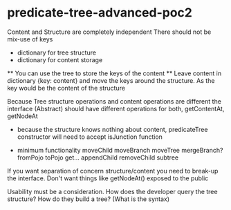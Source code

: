 # predicate-tree-advanced-poc2

Content and Structure are completely independent
There should not be mix-use of keys

- dictionary for tree structure
- dictionary for content storage

** You can use the tree to store the keys of the content **
Leave content in dictionary {key: content}
and move the keys around the structure. As the key would be the content of the structure

Because Tree structure operations and content operations are different the interface (Abstract)
should have different operations for both, getContentAt, getNodeAt

- because the structure knows nothing about content, predicateTree constructor will need to accept isJunction function

- minimum functionality
  moveChild
  moveBranch
  moveTree
  mergeBranch?
  fromPojo
  toPojo
  get...
  appendChild
  removeChild
  subtree

If you want separation of concern structure/content you need to break-up the interface.
Don't want things like getNodeAt() exposed to the public

Usability must be a consideration. How does the developer query the tree structure?
How do they build a tree? (What is the syntax)
